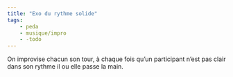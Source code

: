 ```yaml
---
title: "Exo du rythme solide"
tags:
    - peda
    - musique/impro
    - -todo
---
```


On improvise chacun son tour, à chaque fois qu’un participant n’est pas clair
dans son rythme il ou elle passe la main.
